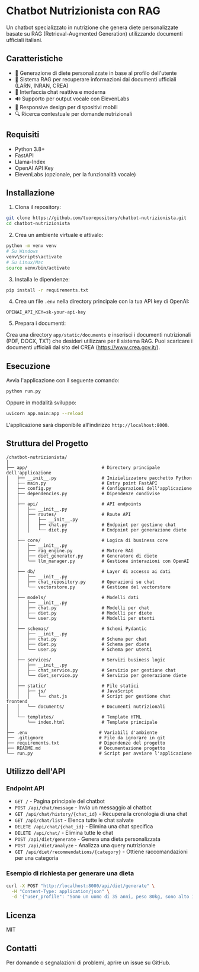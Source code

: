 # Chatbot Nutrizionista con RAG

Un chatbot specializzato in nutrizione che genera diete personalizzate basate su RAG (Retrieval-Augmented Generation) utilizzando documenti ufficiali italiani.

## Caratteristiche

- 🥗 Generazione di diete personalizzate in base al profilo dell'utente
- 📑 Sistema RAG per recuperare informazioni dai documenti ufficiali (LARN, INRAN, CREA)
- 💬 Interfaccia chat reattiva e moderna
- 🔊 Supporto per output vocale con ElevenLabs
- 📱 Responsive design per dispositivi mobili
- 🔍 Ricerca contestuale per domande nutrizionali

## Requisiti

- Python 3.8+
- FastAPI
- Llama-Index
- OpenAI API Key
- ElevenLabs (opzionale, per la funzionalità vocale)

## Installazione

1. Clona il repository:

```bash
git clone https://github.com/tuorepository/chatbot-nutrizionista.git
cd chatbot-nutrizionista
```

2. Crea un ambiente virtuale e attivalo:

```bash
python -m venv venv
# Su Windows
venv\Scripts\activate
# Su Linux/Mac
source venv/bin/activate
```

3. Installa le dipendenze:

```bash
pip install -r requirements.txt
```

4. Crea un file `.env` nella directory principale con la tua API key di OpenAI:

```
OPENAI_API_KEY=sk-your-api-key
```

5. Prepara i documenti:
   
Crea una directory `app/static/documents` e inserisci i documenti nutrizionali (PDF, DOCX, TXT) che desideri utilizzare per il sistema RAG. Puoi scaricare i documenti ufficiali dal sito del CREA (https://www.crea.gov.it/).

## Esecuzione

Avvia l'applicazione con il seguente comando:

```bash
python run.py
```

Oppure in modalità sviluppo:

```bash
uvicorn app.main:app --reload
```

L'applicazione sarà disponibile all'indirizzo `http://localhost:8000`.

## Struttura del Progetto

```
/chatbot-nutrizionista/
│
├── app/                            # Directory principale dell'applicazione
│   ├── __init__.py                 # Inizializzatore pacchetto Python
│   ├── main.py                     # Entry point FastAPI 
│   ├── config.py                   # Configurazioni dell'applicazione
│   ├── dependencies.py             # Dipendenze condivise
│   │
│   ├── api/                        # API endpoints
│   │   ├── __init__.py
│   │   ├── routes/                 # Route API
│   │   │   ├── __init__.py
│   │   │   ├── chat.py             # Endpoint per gestione chat
│   │   │   └── diet.py             # Endpoint per generazione diete
│   │
│   ├── core/                       # Logica di business core
│   │   ├── __init__.py
│   │   ├── rag_engine.py           # Motore RAG
│   │   ├── diet_generator.py       # Generatore di diete
│   │   └── llm_manager.py          # Gestione interazioni con OpenAI
│   │
│   ├── db/                         # Layer di accesso ai dati
│   │   ├── __init__.py
│   │   ├── chat_repository.py      # Operazioni su chat
│   │   └── vectorstore.py          # Gestione del vectorstore
│   │
│   ├── models/                     # Modelli dati
│   │   ├── __init__.py
│   │   ├── chat.py                 # Modelli per chat
│   │   ├── diet.py                 # Modelli per diete
│   │   └── user.py                 # Modelli per utenti
│   │
│   ├── schemas/                    # Schemi Pydantic
│   │   ├── __init__.py
│   │   ├── chat.py                 # Schema per chat
│   │   ├── diet.py                 # Schema per diete
│   │   └── user.py                 # Schema per utenti
│   │
│   ├── services/                   # Servizi business logic
│   │   ├── __init__.py
│   │   ├── chat_service.py         # Servizio per gestione chat
│   │   └── diet_service.py         # Servizio per generazione diete
│   │
│   ├── static/                     # File statici
│   │   ├── js/                     # JavaScript
│   │   │   └── chat.js             # Script per gestione chat frontend
│   │   └── documents/              # Documenti nutrizionali
│   │
│   └── templates/                  # Template HTML
│       └── index.html              # Template principale
│
├── .env                           # Variabili d'ambiente
├── .gitignore                     # File da ignorare in git
├── requirements.txt               # Dipendenze del progetto
├── README.md                      # Documentazione progetto
└── run.py                         # Script per avviare l'applicazione
```

## Utilizzo dell'API

### Endpoint API

- `GET /` - Pagina principale del chatbot
- `POST /api/chat/message` - Invia un messaggio al chatbot
- `GET /api/chat/history/{chat_id}` - Recupera la cronologia di una chat
- `GET /api/chat/list` - Elenca tutte le chat salvate
- `DELETE /api/chat/{chat_id}` - Elimina una chat specifica
- `DELETE /api/chat/` - Elimina tutte le chat
- `POST /api/diet/generate` - Genera una dieta personalizzata
- `POST /api/diet/analyze` - Analizza una query nutrizionale
- `GET /api/diet/recommendations/{category}` - Ottiene raccomandazioni per una categoria

### Esempio di richiesta per generare una dieta

```bash
curl -X POST "http://localhost:8000/api/diet/generate" \
  -H "Content-Type: application/json" \
  -d '{"user_profile": "Sono un uomo di 35 anni, peso 80kg, sono alto 178cm e faccio attività fisica 3 volte a settimana. Vorrei una dieta per perdere peso."}'
```

## Licenza

MIT

## Contatti

Per domande o segnalazioni di problemi, aprire un issue su GitHub.
